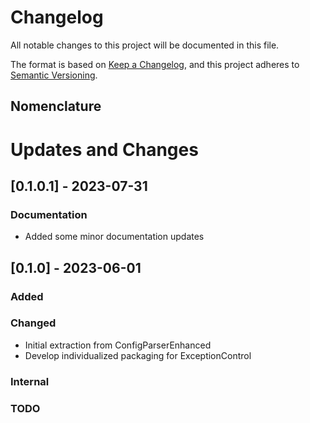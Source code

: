 Changelog
=========
All notable changes to this project will be documented in this file.

The format is based on [Keep a Changelog](https://keepachangelog.com/en/1.0.0/),
and this project adheres to [Semantic Versioning](https://semver.org/spec/v2.0.0.html).

Nomenclature
------------


Updates and Changes
===================

<!--
## [X.Y.Z] - < !-- YYYY-MM-DD or -- > [UNRELEASED]
### Added
### Changed
### Deprecated
### Removed
### Fixed
### Internal
### Security
### TODO
### Documentation
-->

## [0.1.0.1] - 2023-07-31
### Documentation
- Added some minor documentation updates


## [0.1.0] - 2023-06-01
### Added
### Changed
- Initial extraction from ConfigParserEnhanced
- Develop individualized packaging for ExceptionControl
### Internal
### TODO

